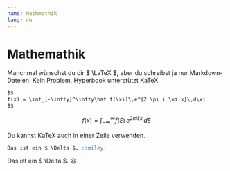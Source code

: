 ```yaml
---
name: Mathmathik
lang: de
---
```


# Mathemathik

Manchmal wünschst du dir $ \LaTeX $, aber du schreibst ja nur Markdown-Dateien. Kein Problem, Hyperbook unterstützt KaTeX.

```md
$$
f(x) = \int_{-\infty}^\infty\hat f(\xi)\,e^{2 \pi i \xi x}\,d\xi
$$
```

$$
f(x) = \int_{-\infty}^\infty\hat f(\xi)\,e^{2 \pi i \xi x}\,d\xi
$$

Du kannst KaTeX auch in einer Zeile verwenden.

```md
Das ist ein $ \Delta $. :smiley:
```

Das ist ein $ \Delta $. :smiley:
